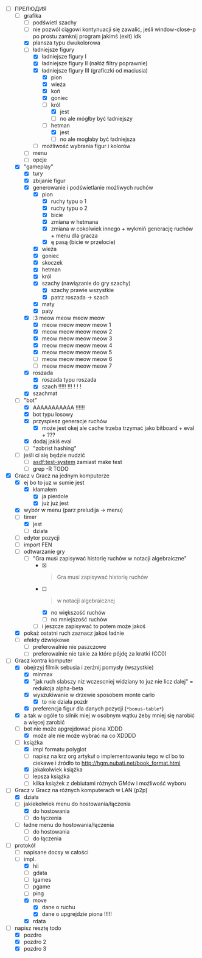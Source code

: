 * [ ] ПРЕЛЮДИЯ
  * [ ] grafika
    * [ ] podświetl szachy
    * [ ] nie pozwól ciągowi kontynuacji się zawalić, jeśli window-close-p po prostu zamknij program jakimś (exit) idk
    * [x] plansza typu dwukolorowa
    * [ ] ładniejsze figury
      * [x] ładniejsze figury I
      * [x] ładniejsze figury II (nałóż filtry poprawnie)
      * [x] ładniejsze figury III (graficzki od maciusia)
        * [x] pion
        * [x] wieża
        * [x] koń
        * [x] goniec
        * [ ] król
          * [x] jest
          * [ ] no ale mógłby być ładniejszy
        * [ ] hetman
          * [x] jest
          * [ ] no ale mogłaby być ładniejsza
      * [ ] możliwość wybrania figur i kolorów
    * [ ] menu
    * [ ] opcje
  * [x] "gameplay"
    * [x] tury
    * [x] zbijanie figur
    * [x] generowanie i podświetlanie możliwych ruchów
      * [x] pion
        * [x] ruchy typu o 1
        * [x] ruchy typu o 2
        * [x] bicie
        * [x] zmiana w hetmana
        * [x] zmiana w cokolwiek innego + wykmiń generację ruchów + menu dla gracza
        * [x] ę pasą (bicie w przelocie)
      * [x] wieża
      * [x] goniec
      * [x] skoczek
      * [x] hetman
      * [x] król
      * [x] szachy (nawiązanie do gry szachy)
        * [x] szachy prawie wszystkie
        * [x] patrz roszada -> szach
      * [x] maty
      * [x] paty
    * [x] :3 meow meow meow meow
      * [x] meow meow meow meow 1
      * [x] meow meow meow meow 2
      * [x] meow meow meow meow 3
      * [x] meow meow meow meow 4
      * [x] meow meow meow meow 5
      * [ ] meow meow meow meow 6
      * [ ] meow meow meow meow 7
    * [x] roszada
      * [x] roszada typu roszada
      * [x] szach !!!!! !!! ! ! ! 
    * [x] szachmat
  * [ ] "bot"
    * [x] AAAAAAAAAAA !!!!!!
    * [x] bot typu losowy
    * [x] przyspiesz generacje ruchów
      * [x] może jest okej ale cache trzeba trzymać jako bitboard + eval + ???
    * [x] dodaj jakiś eval
    * [ ] "zobrist hashing"
  * [ ] jeśli ci się będzie nudzić
    * [ ] [asdf:test-system](https://github.com/fukamachi/prove?tab=readme-ov-file#asdf-integration) zamiast make test
    * [ ] grep -R TODO
* [x] Gracz v Gracz na jednym komputerze
  * [x] ej bo to juz w sumie jest
    * [x] kłamałem
      * [x] ja pierdole
      * [x] już już jest
  * [x] wybór w menu (parz preludija → menu)
  * [ ] timer
    * [x] jest
    * [ ] działa
  * [ ] edytor pozycji
  * [ ] import FEN
  * [ ] odtwarzanie gry
    * [ ] "Gra musi zapisywać historię ruchów w notacji algebraiczne"
      * [x] > Gra musi zapisywać historię ruchów
      * [ ] > w notacji algebraicznej
        * [x] no większość ruchów
        * [ ] no mniejszość ruchów
      * [ ] i jeszcze zapisywać to potem może jakoś
  * [x] pokaż ostatni ruch zaznacz jakoś ładnie
  * [ ] efekty dźwiękowe
    * [ ] preferowalnie nie paszczowe
    * [ ] preferowalnie nie takie za które pójdę za kratki (CC0)
* [ ] Gracz kontra komputer
  * [x] obejrzyj filmik sebusia i zerżnij pomysły (wszystkie)
    * [x] minmax
    * [x] "jak ruch slabszy niz wczescniej widziany to juz nie licz dalej" = redukcja alpha-beta
    * [x] wyszukiwanie w drzewie sposobem monte carlo
      * [x] to nie działa pozdr
    * [x] preferencja figur dla danych pozycji (`*bonus-table*`)
  * [x] a tak w ogóle to silnik miej w osobnym wątku żeby mniej się narobić a więcej zarobić
  * [ ] bot nie może apgrejdować piona XDDD
    * [x] może ale nie może wybrać na co XDDDD
  * [ ] książka
    * [x] impl formatu polyglot
    * [ ] napisz na krz org artykuł o implementowaniu tego w cl bo to ciekawe
          i źródło to http://hgm.nubati.net/book_format.html
    * [x] jakakolwiek książka
    * [ ] lepsza książka
    * [ ] kilka książek z debiutami różnych GMów i możliwość wyboru
* [ ] Gracz v Gracz na różnych komputerach w LAN (p2p)
  * [x] działa
  * [ ] jakiekolwiek menu do hostowania/łączenia
    * [x] do hostowania
    * [ ] do łączenia
  * [ ] ładne menu do hostowania/łączenia
    * [ ] do hostowania
    * [ ] do łączenia
* [ ] protokół
  * [ ] napisane docsy w całości
  * [ ] impl.
    * [x] hii
    * [ ] gdata
    * [ ] lgames
    * [ ] pgame
    * [ ] ping
    * [x] move
      * [x] dane o ruchu
      * [x] dane o upgrejdzie piona !!!!!
    * [x] rdata
* [ ] napisz resztę todo
  * [x] pozdro
  * [x] pozdro 2
  * [x] pozdro 3
